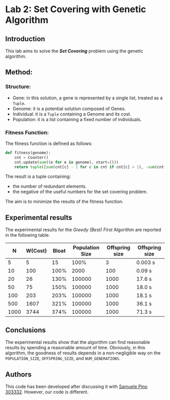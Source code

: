 # Lab 2: Set Covering with Genetic Algorithm

## Introduction

This lab aims to solve the **_Set Covering_** problem using the genetic algorithm.

## Method:

### Structure:

* Gene: in this solution, a gene is represented by a single list, treated as a `Tuple`.
* Genome: it is a potential solution composed of Genes.
* Individual: it is a `Tuple` containing a Genome and its cost.
* Population: it is a list containing a fixed number of individuals.

### Fitness Function:

The fitness function is defined as follows:

```python
def fitness(genome):
    cnt = Counter()
    cnt.update(sum((e for e in genome), start=()))
    return tuple([sum(cnt[c] - 1 for c in cnt if cnt[c] > 1), -sum(cnt[c] == 1 for c in cnt)])
```

The result is a tuple containing:

* the number of redundant elements.
* the negative of the useful numbers for the set covering problem.

The aim is to minimize the results of the fitness function.

## Experimental results

The experimental results for the _Greedy (Best) First_ Algorithm are reported in the following table.

| N | W(Cost) | Bloat | Population Size | Offspring size| Offspring size|
| --| ------- | -------- |------------- | ----------- |  ----------- |
|5 | 5 | 15 | 100% |3 | 0.003 s |
| 10 | 100 | 100% | 2000 | 100 | 0.09 s|
|20|26| 130% |100000 | 1000 |17.6 s|
|50|75| 150% |100000 | 1000 |18.0 s|
|100|203| 203% |100000| 1000| 18.1 s|
|500| 1607 | 321% | 100000| 1000| 36.1 s|
|1000| 3744 | 374% | 100000| 1000| 71.3 s|

## Conclusions

The experimental results show that the algorithm can find reasonable results by spending a reasonable amount of time. 
Obviously, in this algorithm, the goodness of results depends in a non-negligible way on the `POPULATION_SIZE`, `OFFSPRING_SIZE`, and `NUM_GENERATIONS`.

## Authors

This code has been developed after discussing it with [Samuele Pino 303332](https://github.com/samuelePino). However, our code is different.
